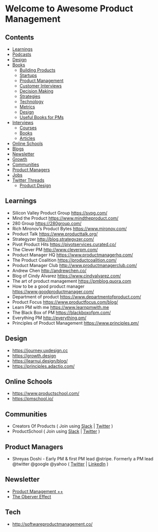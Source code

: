 # Welcome to Awesome Product Management


## Contents 
* [Learnings](#learnings)
* [Podcasts](#podcasts)
* [Design](#design)
* [Books](/books)
    - [Building Products](/books/#building-products)
    - [Startups](/books/#startups)
    - [Product Management](/books/#product-management)
    - [Customer Interviews](/books/#customer-interviews)
    - [Decision Making](/books/#metrics)
    - [Strategies](/books/#blogs)
    - [Technology](/books/#newsletter)
    - [Metrics](/books/#growth)
    - [Design](/books/#communities)
    - [Useful Books for PMs](/books/#product-managers)
* [Interviews](/interviews)
    * [Courses](/interviews#courses)
    * [Books](/interviews#books)
    * [Articles](/interviews#articles)
* [Online Schools](#online-schools)
* [Blogs](/blogs)
* [Newsletter](#newsletter)
* [Growth](#growth)
* [Communities](#communities)
* [Product Managers](#product-managers)
* [Jobs](#jobs)
* [Twitter Threads](/threads)
    * [Product Design](/threads/#product-design)


## Learnings
* Silicon Valley Product Group https://svpg.com/
* Mind the Product https://www.mindtheproduct.com/
* 280 Group https://280group.com/
* Rich Mironov’s Product Bytes https://www.mironov.com/
* Product Talk https://www.producttalk.org/
* Strategyzer http://blog.strategyzer.com/
* Pivot Product Hits https://pivotservices.curated.co/
* The Clever PM http://www.cleverpm.com/
* Product Manager HQ https://www.productmanagerhq.com/
* The Product Coalition https://productcoalition.com/
* Product Manager Club http://www.productmanagerclub.com/
* Andrew Chen http://andrewchen.co/
* Blog of Cindy Alvarez https://www.cindyalvarez.com/
* The art of product management https://pmblog.quora.com
* How to be a good product manager https://www.goodproductmanager.com/
* Department of product https://www.departmentofproduct.com/
* Product Focus https://www.productfocus.com/blog/
* Learn PM with me https://www.learnpmwith.me
* The Black Box of PM https://blackboxofpm.com/
* Everything PM http://everything.pm/
* Principles of Product Management https://www.principles.pm/


## Design
* https://journey.uxdesign.cc
* https://growth.design
* https://learnui.design/blog/
* https://principles.adactio.com/


## Online Schools 
* https://www.productschool.com/
* https://pmschool.io/


## Communities 
* Creators Of Products ( Join using [Slack](https://app.slack.com/client/T011LL6FGGG)  | [Twitter](https://twitter.com/CreatorsOfProd)  )
* ProductSchool ( Join using [Slack](https://www.productschool.com/slack-community/)  | [Twitter](https://twitter.com/productschool)  )


## Product Managers 
* Shreyas Doshi -  Early PM & first PM lead @stripe. Formerly a PM lead @twitter @google @yahoo
 ( [Twitter](https://twitter.com/shreyas) |  [LinkedIn](https://www.linkedin.com/in/shreyasdoshi/) )


## Newsletter
* [Product Management ++](https://turnaround.substack.com/p/product-management-)
* [The Oberver Effect](https://www.theobservereffect.org/)


## Tech
* http://softwareproductmanagement.co/



